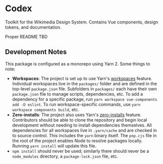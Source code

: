 # Codex

Toolkit for the Wikimedia Design System. Contains Vue components, design tokens,
and documentation.

Proper README TBD

## Development Notes

This package is configured as a monorepo using Yarn 2. Some things to note:

* **Workspaces**: The project is set up to use Yarn's
  [workspaces](https://yarnpkg.com/features/workspaces) feature. Individual
  workspaces live in the `packages/` folder and are defined in the top-level
  `package.json` file. Subfolders in `packages/` each have their own `package.json`
  file to manage scripts, dependencies, etc. To add a dependency for a specific
  package, run `yarn workspace vue-components add -D eslint`. To run workspace-specific
  commands, use `yarn workspace components build`, etc.
* **Zero-installs**: The project also uses Yarn's
  [zero-installs](https://yarnpkg.com/features/zero-installs) feature. Contributors
  should be able to clone the repository and begin local development without needing
  to install dependencies themselves. All dependencies for all workspaces live in
  `.yarn/cache` and are checked in to source control. This includes the `yarn` binary
  itself. The `pnp.cjs` file in the root of the project enables Node to resolve packages
  locally. Running `yarn install` will update this file.
* `npm install` should never be used; similarly there should never be a `node_modules`
  directory, a `package-lock.json` file, etc.
